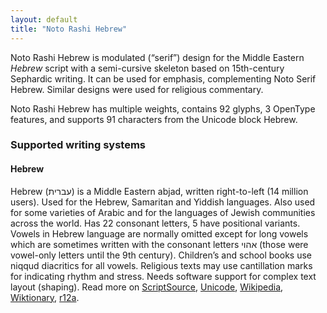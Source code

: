 ```yaml
---
layout: default
title: "Noto Rashi Hebrew"
---
```

Noto Rashi Hebrew is modulated (“serif”) design for the Middle Eastern _Hebrew_ script with a semi-cursive skeleton based on 15th-century Sephardic writing. It can be used for emphasis, complementing Noto Serif Hebrew. Similar designs were used for religious commentary. 

Noto Rashi Hebrew has multiple weights, contains 92 glyphs, 3 OpenType features, and supports 91 characters from the Unicode block Hebrew.


### Supported writing systems


#### Hebrew

Hebrew (<span class='autonym'>עברית</span>) is a Middle Eastern abjad, written right-to-left (14 million users). Used for the Hebrew, Samaritan and Yiddish languages. Also used for some varieties of Arabic and for the languages of Jewish communities across the world. Has 22 consonant letters, 5 have positional variants. Vowels in Hebrew language are normally omitted except for long vowels which are sometimes written with the consonant letters אהוי (those were vowel-only letters until the 9th century). Children’s and school books use niqqud diacritics for all vowels. Religious texts may use cantillation marks for indicating rhythm and stress. Needs software support for complex text layout (shaping). Read more on [ScriptSource](https://scriptsource.org/scr/Hebr), [Unicode](https://www.unicode.org/versions/Unicode13.0.0/ch09.pdf#G6528), [Wikipedia](https://en.wikipedia.org/wiki/ISO_15924:Hebr), [Wiktionary](https://en.wiktionary.org/wiki/Category:Hebrew_script), [r12a](https://r12a.github.io/scripts/links?iso=Hebr).

